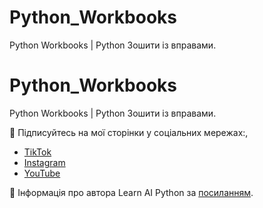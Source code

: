 # Python_Workbooks
Python Workbooks | Python Зошити із вправами.

# Python_Workbooks
Python Workbooks | Python Зошити із вправами.

📍 Підписуйтесь на мої сторінки у соціальних мережах:,

- [TikTok](https://www.tiktok.com/@learn.ai.python?lang=uk-UA)
- [Instagram](https://www.instagram.com/learn.ai.python/)
- [YouTube](https://www.youtube.com/channel/UCEJ8IRbmEl3tEZahc17pwrw)

📍 Інформація про автора Learn AI Python за [посиланням](https://maricinnamon.github.io/).
